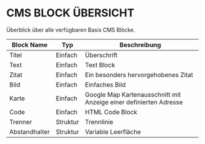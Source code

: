 CMS BLOCK ÜBERSICHT
===================

Überblick über alle verfügbaren Basis CMS Blöcke.


| Block Name          | Typ      |  Beschreibung
| ------------------- | ---------| -------------
| Titel				  | Einfach  | Überschrift
| Text		          | Einfach  | Text Block
| Zitat               | Einfach  | Ein besonders hervorgehobenes Zitat
| Bild		          | Einfach  | Einfaches Bild
| Karte	              | Einfach  | Google Map Kartenausschnitt mit Anzeige einer definierten Adresse
| Code                | Einfach  | HTML Code Block
| Trenner             | Struktur | Trennlinie
| Abstandhalter       | Struktur | Variable Leerfläche

